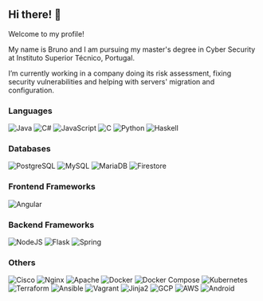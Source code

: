 ## Hi there! 👋
Welcome to my profile!

My name is Bruno and I am pursuing my master's degree in Cyber Security at Instituto Superior Técnico, Portugal.

I’m currently working in a company doing its risk assessment, fixing security vulnerabilities and helping with servers' migration and configuration.

### Languages
![Java](https://img.shields.io/badge/-Java-a?logoColor=white&logo=Java&color=007396)
![C#](https://img.shields.io/badge/-C%23-a?logoColor=white&logo=C%20Sharp&color=239120)
![JavaScript](https://img.shields.io/badge/-JavaScript-a?logoColor=white&logo=JavaScript&color=F7DF1E)
![C](https://img.shields.io/badge/-C-a?logoColor=white&logo=C&color=A8B9CC)
![Python](https://img.shields.io/badge/-Python-a?logoColor=white&logo=Python&color=3776AB)
![Haskell](https://img.shields.io/badge/-Haskell-FF69B4?logo=haskell)

### Databases
![PostgreSQL](https://img.shields.io/badge/-PostgreSQL-a?logoColor=white&logo=PostgreSQL&color=336791)
![MySQL](https://img.shields.io/badge/-MySQL-a?logoColor=white&logo=MySQL&color=4479A1)
![MariaDB](https://img.shields.io/badge/-MariaDB-a?logoColor=white&logo=MariaDB&color=003545)
![Firestore](https://img.shields.io/badge/-Firestore-a?logoColor=white&logo=Firebase&color=FFCA28)

### Frontend Frameworks
![Angular](https://img.shields.io/badge/angular%20-%23DD0031.svg?logo=angular&logoColor=white)

### Backend Frameworks
![NodeJS](https://img.shields.io/badge/node.js%20-%2343853D.svg?&logo=node.js&logoColor=white)
![Flask](https://img.shields.io/badge/flask%20-%23000.svg?&logo=flask&logoColor=white)
![Spring](https://img.shields.io/badge/spring%20-%236DB33F.svg?&logo=spring&logoColor=white)

### Others
![Cisco](https://img.shields.io/badge/-Cisco-4479A1?logo=cisco)
![Nginx](https://img.shields.io/badge/nginx%20-%23009639.svg?&logo=nginx&logoColor=white)
![Apache](https://img.shields.io/badge/apache%20-%23D42029.svg?&logo=apache&logoColor=white)
![Docker](https://img.shields.io/badge/-Docker-a?logoColor=white&logo=Docker&color=2496ED)
![Docker Compose](https://img.shields.io/badge/-Docker%20Compose-4479A1?logo=docker&logoColor=white)
![Kubernetes](https://img.shields.io/badge/Kubernetes%20-%232496ED.svg?&logo=kubernetes&logoColor=white)
![Terraform](https://img.shields.io/badge/Terraform%20-%237f00ff.svg?&logo=terraform&logoColor=white)
![Ansible](https://img.shields.io/badge/Ansible%20-%23000000.svg?&logo=ansible&logoColor=white)
![Vagrant](https://img.shields.io/badge/-Vagrant-4479A1?logo=vagrant)
![Jinja2](https://img.shields.io/badge/Jinja%202%20-%23DD0031.svg?&logo=jinja&logoColor=white)
![GCP](https://img.shields.io/badge/GCP%20-%23FFCA28.svg?&logo=googlecloud&logoColor=white)
![AWS](https://img.shields.io/badge/-AWS-a?logoColor=white&logo=Amazon%20AWS&color=232F3E)
![Android](https://img.shields.io/badge/-Android-a?logoColor=white&logo=Android&color=3DDC84)
